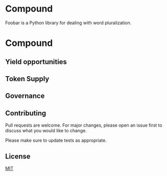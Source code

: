 
# Compound

Foobar is a Python library for dealing with word pluralization.

# Compound

## Yield opportunities

## Token Supply

## Governance

## Contributing
Pull requests are welcome. For major changes, please open an issue first to discuss what you would like to change.

Please make sure to update tests as appropriate.

## License
[MIT](https://choosealicense.com/licenses/mit/)